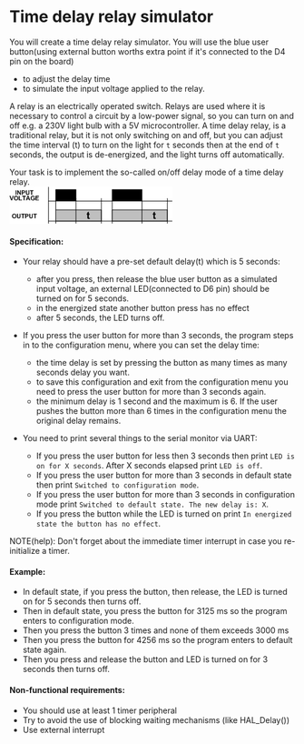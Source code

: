 # Time delay relay simulator

You will create a time delay relay simulator.
You will use the blue user button(using external button worths extra point if it's connected to the D4 pin on the board)
- to adjust the delay time
- to simulate the input voltage applied to the relay.

A relay is an electrically operated switch.
Relays are used where it is necessary to control a circuit by a low-power signal, so you can turn on and off e.g. a 230V light bulb with a 5V microcontroller.
A time delay relay, is a traditional relay, but it is not only switching on and off, but you can adjust the time interval (t) to turn on the light for `t` seconds then at the end of `t` seconds, the output is de-energized, and the light turns off automatically.

Your task is to implement the so-called on/off delay mode of a time delay relay.<br>
![On/off delay mode](on_off_delay.jpg)

#### Specification:
 - Your relay should have a pre-set default delay(t) which is 5 seconds: 
    - after you press, then release the blue user button as a simulated input voltage, an external LED(connected to D6 pin) should be turned on for 5 seconds.
	- in the energized state another button press has no effect
	- after 5 seconds, the LED turns off.
 - If you press the user button for more than 3 seconds, the program steps in to the configuration menu, where you can set the delay time:
	- the time delay is set by pressing the button as many times as many seconds delay you want.
	- to save this configuration and exit from the configuration menu you need to press the user button for more than 3 seconds again.
	- the minimum delay is 1 second and the maximum is 6. If the user pushes the button more than 6 times in the configuration menu the original delay remains.

 - You need to print several things to the serial monitor via UART:
    - If you press the user button for less then 3 seconds then print `LED is on for X seconds`. After X seconds elapsed print `LED is off`.
    - If you press the user button for more than 3 seconds in default state then print `Switched to configuration mode`.
    - If you press the user button for more than 3 seconds in configuration mode print `Switched to default state. The new delay is: X`.
    - If you press the button while the LED is turned on print `In energized state the button has no effect`.
    
NOTE(help): Don't forget about the immediate timer interrupt in case you re-initialize a timer.

#### Example:
 - In default state, if you press the button, then release, the LED is turned on for 5 seconds then turns off.
 - Then in default state, you press the button for 3125 ms so the program enters to configuration mode.
 - Then you press the button 3 times and none of them exceeds 3000 ms
 - Then you press the button for 4256 ms so the program enters to default state again.
 - Then you press and release the button and LED is turned on for 3 seconds then turns off.

#### Non-functional requirements:
 - You should use at least 1 timer peripheral
 - Try to avoid the use of blocking waiting mechanisms (like HAL_Delay())
 - Use external interrupt
